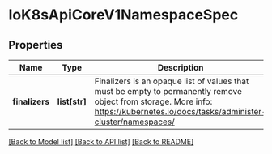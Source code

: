 # IoK8sApiCoreV1NamespaceSpec

## Properties
Name | Type | Description | Notes
------------ | ------------- | ------------- | -------------
**finalizers** | **list[str]** | Finalizers is an opaque list of values that must be empty to permanently remove object from storage. More info: https://kubernetes.io/docs/tasks/administer-cluster/namespaces/ | [optional] 

[[Back to Model list]](../README.md#documentation-for-models) [[Back to API list]](../README.md#documentation-for-api-endpoints) [[Back to README]](../README.md)


